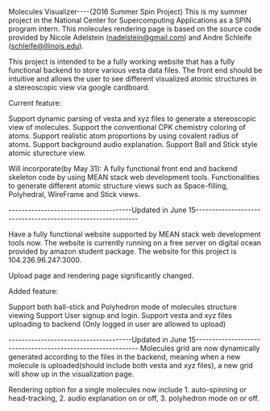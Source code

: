 Molecules Visualizer----(2016 Summer Spin Project)
This is my summer project in the National Center for Supercomputing Applications as a SPIN program intern.
This molecules rendering page is based on the source code provided by Nicole Adelstein (nadelstein@gmail.com) and Andre Schleife (schleife@illinois.edu).

This project is intended to be a fully working website that has a fully functional backend to store various vesta data files. The front end should be intuitive and allows the user to see different visualized atomic structures in a stereoscopic view via google cardboard.

Current feature:

Support dynamic parsing of vesta and xyz files to generate a stereoscopic view of molecules.
Support the conventional CPK chemistry coloring of atoms.
Support realistic atom proportions by using covalent radius of atoms.
Support background audio explanation.
Support Ball and Stick style atomic sturecture view. 

Will incorporate(by May 31):
A fully functional front end and backend skeleton code by using MEAN stack web development tools.
Functionalities to generate different atomic structure views such as Space-filling, Polyhedral, WireFrame and Stick views.

--------------------------------------Updated in June 15------------------------------------------------------------

Have a fully functional website supported by MEAN stack web development tools now. 
The website is currently running on a free server on digital ocean provided by amazon student package. 
The website for this project is 104.236.96.247:3000. 

Upload page and rendering page significantly changed.

Added feature:

Support both ball-stick and Polyhedron mode of molecules structure viewing
Support User signup and login.
Support vesta and xyz files uploading to backend (Only logged in user are allowed to upload)

--------------------------------------Updated in June 15------------------------------------------------------------
Molecules grid are now dynamically generated according to the files in the backend, meaning when a new molecule is uploaded(should include both vesta and xyz files), a new grid will show up in the visualization page.

Rendering option for a single molecules now include 1. auto-spinning or head-tracking, 2. audio explanation on or off, 3. polyhedron mode on or off. 
